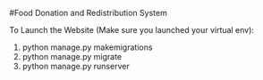 #Food Donation and Redistribution System

To Launch the Website (Make sure you launched your virtual env):
1. python manage.py makemigrations
2. python manage.py migrate
3. python manage.py runserver
